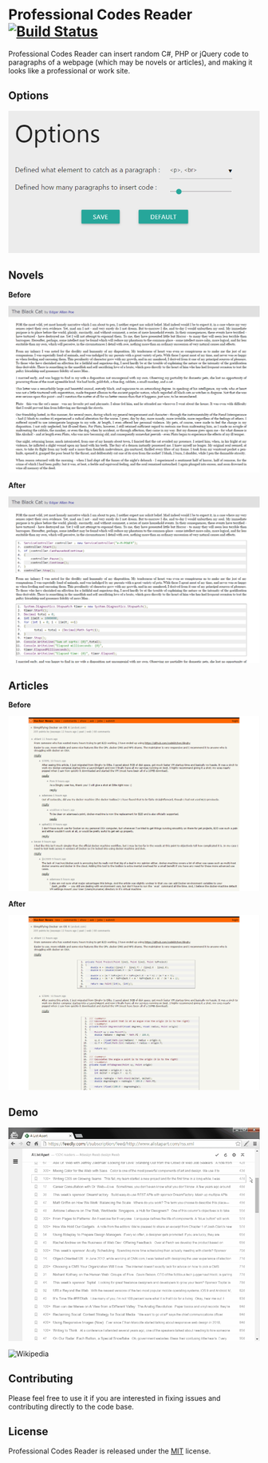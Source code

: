 # Professional Codes Reader [![Build Status](https://travis-ci.org/Jasonnor/Professional-Codes-Reader.svg?branch=v1.0.3)](https://travis-ci.org/Jasonnor/Professional-Codes-Reader)

Professional Codes Reader can insert random C#, PHP or jQuery code to paragraphs of a webpage (which may be novels or articles), and making it looks like a professional or work site.

## Options

![Options](/Chrome-Extension/Example/Options.png)

## Novels

**Before**

![Before](/Chrome-Extension/Example/Novel_Before.png)

**After**

![After](/Chrome-Extension/Example/Novel_After.png)

## Articles

**Before**

![Before](/Chrome-Extension/Example/Article_Before.png)

**After**

![After](/Chrome-Extension/Example/Article_After.png)

## Demo

![Feedly](/Chrome-Extension/Example/Demo_Feedly.gif)

![Wikipedia](/Chrome-Extension/Example/Demo_Wikipedia.gif)

## Contributing

Please feel free to use it if you are interested in fixing issues and contributing directly to the code base.

## License

Professional Codes Reader is released under the [MIT](/Chrome-Extension/LICENSE) license.
